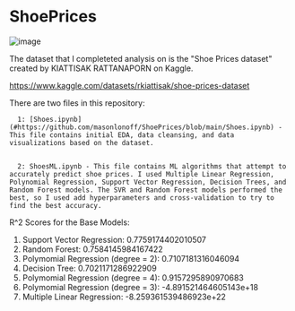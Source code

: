# ShoePrices
![image](https://github.com/masonlonoff/ShoePrices/assets/117112918/f95c8965-c707-4e7e-a1e9-417a872f542f)


The dataset that I completeted analysis on is the "Shoe Prices dataset" created by KIATTISAK RATTANAPORN on Kaggle.

https://www.kaggle.com/datasets/rkiattisak/shoe-prices-dataset

There are two files in this repository:

      1: [Shoes.ipynb](#https://github.com/masonlonoff/ShoePrices/blob/main/Shoes.ipynb) - This file contains initial EDA, data cleansing, and data visualizations based on the dataset.
      
      
      2: ShoesML.ipynb - This file contains ML algorithms that attempt to accurately predict shoe prices. I used Multiple Linear Regression, Polynomial Regression, Support Vector Regression, Decision Trees, and Random Forest models. The SVR and Random Forest models performed the best, so I used add hyperparameters and cross-validation to try to find the best accuracy.     
      
      
      

      
R^2 Scores for the Base Models:
1) Support Vector Regression: 0.7759174402010507
2) Random Forest: 0.7584145984167422
3) Polymomial Regression (degree = 2): 0.7107181316046094
4) Decision Tree: 0.7021171286922909
5) Polymomial Regression (degree = 4): 0.9157295890970683
6) Polymomial Regression (degree = 3): -4.891521464605143e+18
7) Multiple Linear Regression: -8.259361539486923e+22
